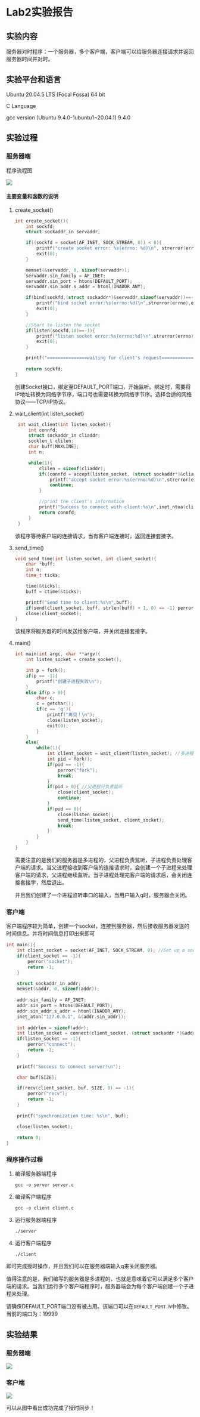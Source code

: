 # Lab2实验报告

## 实验内容

服务器对时程序：一个服务器，多个客户端，客户端可以给服务器连接请求并返回服务器时间并对时。

## 实验平台和语言

Ubuntu 20.04.5 LTS (Focal Fossa) 64 bit

C Language

gcc version (Ubuntu 9.4.0-1ubuntu1~20.04.1) 9.4.0


## 实验过程

### 服务器端

程序流程图

![](流程图.svg)

#### 主要变量和函数的说明

1. create_socket()

    ```C
    int create_socket(){
        int sockfd;
        struct sockaddr_in servaddr;

        if((sockfd = socket(AF_INET, SOCK_STREAM, 0)) < 0){
            printf("create socket error: %s(errno: %d)\n", strerror(errno),errno);
            exit(0);
        }

        memset(&servaddr, 0, sizeof(servaddr));
        servaddr.sin_family = AF_INET;
        servaddr.sin_port = htons(DEFAULT_PORT);
        servaddr.sin_addr.s_addr = htonl(INADDR_ANY);

        if(bind(sockfd,(struct sockaddr*)&servaddr,sizeof(servaddr))==-1){
            printf("bind socket error:%s(errno:%d)\n",strerror(errno),errno);
            exit(0);
        }

        //Start to listen the socket
        if(listen(sockfd,10)==-1){
            printf("listen socket error:%s(errno:%d)\n",strerror(errno),errno);
            exit(0);
        }

        printf("===============waiting for client's request===============\n");
        
        return sockfd;
    }
    ```

    创建Socket接口，绑定至DEFAULT_PORT端口，开始监听。绑定时，需要将IP地址转换为网络字节序，端口号也需要转换为网络字节序。选择合适的网络协议——TCP/IP协议。

2. wait_client(int listen_socket)
   ```C
    int wait_client(int listen_socket){
        int connfd;
        struct sockaddr_in cliaddr;
        socklen_t clilen;
        char buff[MAXLINE];
        int n;

        while(1){
            clilen = sizeof(cliaddr);
            if((connfd = accept(listen_socket, (struct sockaddr*)&cliaddr, &clilen))==-1){
                printf("accept socket error:%s(errno:%d)\n",strerror(errno),errno);
                continue;
            }

            //print the client's information
            printf("Success to connect with client:%s\n",inet_ntoa(cliaddr.sin_addr));
            return connfd;
        }
    }
    ```

    该程序等待客户端的连接请求，当有客户端连接时，返回连接套接字。

3. send_time()
    ```C
    void send_time(int listen_socket, int client_socket){
        char *buff;
        int n;
        time_t ticks;

        time(&ticks);
        buff = ctime(&ticks);

        printf("Send time to client:%s\n",buff);
        if(send(client_socket, buff, strlen(buff) + 1, 0) == -1) perror("send error");
        close(client_socket);
    }
    ```

    该程序将服务器的时间发送给客户端，并关闭连接套接字。

4. main()

    ```C
    int main(int argc, char **argv){
        int listen_socket = create_socket();

        int p = fork();
        if(p == -1){
            printf("创建子进程失败\n");
        }
        else if(p > 0){
            char c;
            c = getchar();
            if(c == 'q'){
                printf("再见！\n");
                close(listen_socket);
                exit(0);
            }
        }
        else{
            while(1){
                int client_socket = wait_client(listen_socket); //多进程服务器，可以创建子进程来处理，父进程负责监听。
                int pid = fork();
                if(pid == -1){
                    perror("fork");
                    break;
                }
                if(pid > 0){ //父进程只负责监听
                    close(client_socket);
                    continue;
                }
                if(pid == 0){
                    close(listen_socket);
                    send_time(listen_socket, client_socket);
                    break;
                }
            }
        }
    }
    ```

    需要注意的是我们的服务器是多进程的，父进程负责监听，子进程负责处理客户端的请求。当父进程接收到客户端的连接请求时，会创建一个子进程来处理客户端的请求，父进程继续监听。当子进程处理完客户端的请求后，会关闭连接套接字，然后退出。

    并且我们创建了一个进程监听串口的输入，当用户输入q时，服务器会关闭。

### 客户端

客户端程序较为简单，创建一个socket，连接到服务器，然后接收服务器发送的时间信息。并将时间信息打印出来即可

```C
int main(){
    int client_socket = socket(AF_INET, SOCK_STREAM, 0); //Set up a socket
    if(client_socket == -1){
        perror("socket");
        return -1;
    }

    struct sockaddr_in addr;
    memset(&addr, 0, sizeof(addr));
    
    addr.sin_family = AF_INET;
    addr.sin_port = htons(DEFAULT_PORT);
    addr.sin_addr.s_addr = htonl(INADDR_ANY);
    inet_aton("127.0.0.1", &(addr.sin_addr));
    
    int addrlen = sizeof(addr);
    int listen_socket = connect(client_socket, (struct sockaddr *)&addr, addrlen);  //Connect to the server
    if(listen_socket == -1){
        perror("connect");
        return -1;
    }
    
    printf("Success to connect server!\n");

    char buf[SIZE];

    if(recv(client_socket, buf, SIZE, 0) == -1){
        perror("recv");
        return -1;
    }
    
    printf("synchronization time: %s\n", buf);

    close(listen_socket);
    
    return 0;
}
```

### 程序操作过程

1. 编译服务器端程序

    ```shell
    gcc -o server server.c
    ```

2. 编译客户端程序

    ```shell
    gcc -o client client.c
    ```

3. 运行服务器端程序

    ```shell
    ./server
    ```

4. 运行客户端程序

    ```shell
    ./client
    ```

即可完成授时操作，并且我们可以在服务器端输入q来关闭服务器。

值得注意的是，我们编写的服务器是多进程的，也就是意味着它可以满足多个客户端的请求。当我们运行多个客户端程序时，服务器端会为每个客户端创建一个子进程来处理。

请确保DEFAULT_PORT端口没有被占用。该端口可以在``DEFAULT_PORT.h``中修改。当前的端口为：19999

## 实验结果

### 服务器端

![](2.png)

### 客户端

![](1.png)

可以从图中看出成功完成了授时同步！

